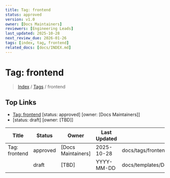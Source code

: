 ```yaml
---
title: Tag: frontend
status: approved
version: v1.0
owner: [Docs Maintainers]
reviewers: [Engineering Leads]
last_updated: 2025-10-28
next_review_due: 2026-01-26
tags: [index, tag, frontend]
related_docs: [docs/INDEX.md]
---
```


# Tag: frontend

> [Index](../INDEX.md) / [Tags](../tags/index.md) / frontend

## Top Links
- [Tag: frontend](../tags/frontend.md) [status: approved] [owner: [Docs Maintainers]]
- [<Feature Title>](../templates/Doc_Template_Feature.md) [status: draft] [owner: [TBD]]

| Title | Status | Owner | Last Updated | Path |
| --- | --- | --- | --- | --- |
| Tag: frontend | approved | [Docs Maintainers] | 2025-10-28 | docs/tags/frontend.md |
| <Feature Title> | draft | [TBD] | YYYY-MM-DD | docs/templates/Doc_Template_Feature.md |
